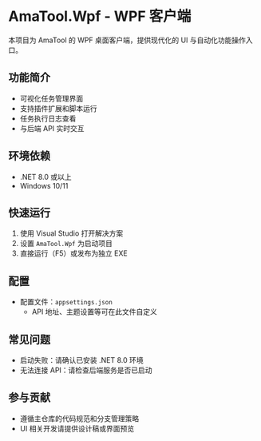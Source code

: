 # AmaTool.Wpf - WPF 客户端

本项目为 AmaTool 的 WPF 桌面客户端，提供现代化的 UI 与自动化功能操作入口。

## 功能简介

- 可视化任务管理界面
- 支持插件扩展和脚本运行
- 任务执行日志查看
- 与后端 API 实时交互

## 环境依赖

- .NET 8.0 或以上
- Windows 10/11

## 快速运行

1. 使用 Visual Studio 打开解决方案
2. 设置 `AmaTool.Wpf` 为启动项目
3. 直接运行（F5）或发布为独立 EXE

## 配置

- 配置文件：`appsettings.json`
  - API 地址、主题设置等可在此文件自定义

## 常见问题

- 启动失败：请确认已安装 .NET 8.0 环境
- 无法连接 API：请检查后端服务是否已启动

## 参与贡献

- 遵循主仓库的代码规范和分支管理策略
- UI 相关开发请提供设计稿或界面预览

